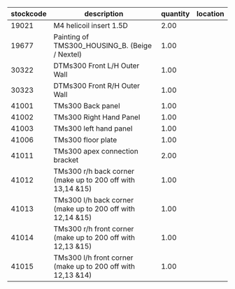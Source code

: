 |stockcode|description|quantity|location|
|---------|-----------|--------|--------|
|19021|M4 helicoil insert 1.5D|2.00||
|19677|Painting of TMS300_HOUSING_B. (Beige / Nextel)|1.00||
|30322|DTMs300 Front L/H Outer Wall|1.00||
|30323|DTMs300 Front R/H Outer Wall|1.00||
|41001|TMs300 Back panel|1.00||
|41002|TMs300 Right Hand Panel|1.00||
|41003|TMs300 left hand panel|1.00||
|41006|TMs300 floor plate|1.00||
|41011|TMs300 apex connection bracket|2.00||
|41012|TMs300 r/h back corner (make up to 200 off with 13,14 &15)|1.00||
|41013|TMs300 l/h back corner (make up to 200 off with 12,14 &15)|1.00||
|41014|TMs300 r/h front corner (make up to 200 off with 12,13 &15)|1.00||
|41015|TMs300 l/h front corner (make up to 200 off with 12,13 &14)|1.00||
